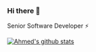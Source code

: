 ### Hi there 👋

<!--
**ahmed-i-mokhtar/ahmed-i-mokhtar** is a ✨ _special_ ✨ repository because its `README.md` (this file) appears on your GitHub profile.

Here are some ideas to get you started:

- 🔭 I’m currently working on ...
- 🌱 I’m currently learning ...
- 👯 I’m looking to collaborate on ...
- 🤔 I’m looking for help with ...
- 💬 Ask me about ...
- 📫 How to reach me: ...
- 😄 Pronouns: ...
- ⚡ Fun fact: ...
-->

Senior Software Developer :zap:

[![Ahmed's github stats](https://github-readme-stats.vercel.app/api?username=ahmed-i-mokhtar&hide=contribs,issues)](https://github.com/anuraghazra/github-readme-stats)


